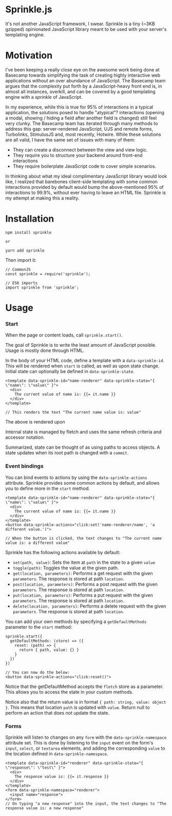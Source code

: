 
# Sprinkle.js
It's not another JavaScript framework, I swear.
Sprinkle is a tiny (~3KB gzipped) opinionated JavaScript library meant to be used with your server's templating engine.

# Motivation
I've been keeping a really close eye on the awesome work being done at Basecamp towards simplifying the task of creating highly interactive web applications without an over abundance of JavaScript. The Basecamp team argues that the complexity put forth by a JavaScript-heavy front end is, in almost all instances, overkill, and can be covered by a good templating engine with a *sprinkle* of JavaScript.

In my experience, while this is true for 95% of interactions in a typical application, the solutions posed to handle "atypical"? interactions (opening a modal, showing / hiding a field after another field is changed) still feel very clunky. The Basecamp team has iterated through many methods to address this gap: server-rendered JavaScript, UJS and remote forms, Turbolinks, StimulusJS and, most recently, Hotwire. While these solutions are all valid, I have the same set of issues with many of them: 

 - They can create a disconnect between the view and view logic.
 - They require you to structure your backend around front-end interactions
 - They require boilerplate JavaScript code to cover simple scenarios.

In thinking about what my ideal complimentary JavaScript library would look like, I realized that barebones client-side templating with some common interactions provided by default would bump the above-mentioned 95% of interactions to 99.9%, without ever having to leave an HTML file. Sprinkle is my attempt at making this a reality.

# Installation

```
npm install sprinkle

or

yarn add sprinkle
```

Then import it:

```
// CommonJS
const sprinkle = require('sprinkle');

// ES6 imports
import sprinkle from 'sprinkle';
```

# Usage

### Start

When the page or content loads, call `sprinkle.start()`.

The goal of Sprinkle is to write the least amount of JavaScript possible. Usage is mostly done through HTML.

In the body of your HTML code, define a template with a `data-sprinkle-id`. This will be rendered when `start` is called, as well as upon state change. Initial state can optionally be defined in `data-sprinkle-state`.

```
<template data-sprinkle-id="name-renderer" data-sprinkle-state="{ \"name\": \"value\" }">
  <div>
    The current value of name is: {{= it.name }}
  </div>
</template>

// This renders the text "The current name value is: value"
```
The above is rendered upon

Internal state is managed by fletch and uses the same refresh criteria and accessor notation.

Summarized, state can be thought of as using paths to access objects. A state updates when its root path is changed with a `commit`.

### Event bindings

You can bind events to actions by using the `data-sprinkle-actions` attribute. Sprinkle provides some common actions by default, and allows you to define more in the `start` method.

```
<template data-sprinkle-id="name-renderer" data-sprinkle-state="{ \"name\": \"value\" }">
  <div>
    The current value of name is: {{= it.name }}
  </div>
</template>
<button data-sprinkle-actions="click:set('name-renderer/name', 'a different value.')">

// When the button is clicked, the text changes to "The current name value is: a different value"
```

Sprinkle has the following actions available by default:

- `set(path, value)`: Sets the item at `path` in the state to a given `value`
- `toggle(path)`: Toggles the value at the given path.
- `get(location, parameters)`: Performs a get request with the given `parameters`. The response is stored at path `location`.
- `post(location, parameters)`: Performs a post request with the given `parameters`. The response is stored at path `location`.
- `put(location, parameters)`: Performs a put request with the given `parameters`. The response is stored at path `location`.
- `delete(location, parameters)`: Performs a delete request with the given `parameters`. The response is stored at path `location`.

You can add your own methods by specifying a `getDefaultMethods` parameter to the `start` method:

```
sprinkle.start({
  getDefaultMethods: (store) => ({
    reset: (path) => {
      return { path, value: {} }
    }
  })
})

// You can now do the below:
<button data-sprinkle-actions="click:reset()">
```

Notice that the getDefaultMethod accepts the `fletch` store as a parameter. This allows you to access the state in your custom methods.

Notice also that the return value is in format `{ path: string, value: object }`. This means that location `path` is updated with `value`. Return null to perform an action that does not update the state.

### Forms

Sprinkle will listen to changes on any `form` with the `data-sprinkle-namespace` attribute set. This is done by listening to the `input` event on the form's `input`, `select`, or `textarea` elements, and adding the corresponding `value` to the location defined in `data-sprinkle-namespace`.

```
<template data-sprinkle-id="renderer" data-sprinkle-state="{ \"response\": \"test\" }">
  <div>
    The response value is: {{= it.response }}
  </div>
</template>
<form data-sprinkle-namespace="renderer">
  <input name="response">
</form>
// On typing "a new response" into the input, the text changes to "The response value is: a new response"
```
